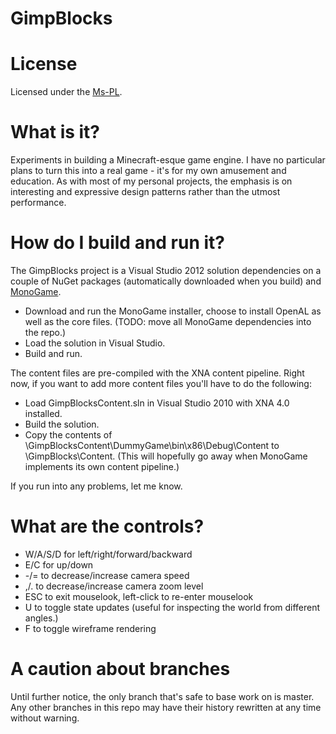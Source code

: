 GimpBlocks
======================================================================

# License

Licensed under the [Ms-PL](http://www.microsoft.com/opensource/licenses.mspx#Ms-PL).

# What is it?

Experiments in building a Minecraft-esque game engine.  I have no particular plans to turn this into a real game - it's for my own amusement and education.  As with most of my personal projects, the emphasis is on interesting and expressive design patterns rather than the utmost performance. 

# How do I build and run it?

The GimpBlocks project is a Visual Studio 2012 solution dependencies on a couple of NuGet packages (automatically downloaded when you build) and [MonoGame](http://monogame.codeplex.com/).

* Download and run the MonoGame installer, choose to install OpenAL as well as the core files. (TODO: move all MonoGame dependencies into the repo.)
* Load the solution in Visual Studio.
* Build and run.

The content files are pre-compiled with the XNA content pipeline.  Right now, if you want to add more content files you'll have to do the following:
* Load GimpBlocksContent.sln in Visual Studio 2010 with XNA 4.0 installed.
* Build the solution.
* Copy the contents of \GimpBlocksContent\DummyGame\bin\x86\Debug\Content to \GimpBlocks\Content.
(This will hopefully go away when MonoGame implements its own content pipeline.)

If you run into any problems, let me know.

# What are the controls?

* W/A/S/D for left/right/forward/backward
* E/C for up/down
* -/= to decrease/increase camera speed
* ,/. to decrease/increase camera zoom level
* ESC to exit mouselook, left-click to re-enter mouselook
* U to toggle state updates (useful for inspecting the world from different angles.)
* F to toggle wireframe rendering

# A caution about branches
Until further notice, the only branch that's safe to base work on is master.  Any other branches in this repo may have their history rewritten at any time without warning.
